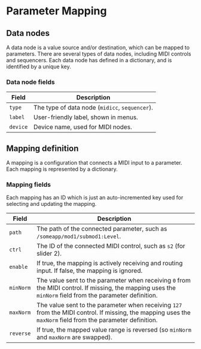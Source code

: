 # Parameter Mapping

## Data nodes
A data node is a value source and/or destination, which can be mapped to parameters. There are several types of data
nodes, including MIDI controls and sequencers. Each data node has defined in a dictionary, and is identified by a unique
key.

### Data node fields

| Field | Description |
| ----- | ----------- |
| `type` | The type of data node (`midicc`, `sequencer`).
| `label` | User-friendly label, shown in menus.
| `device` | Device name, used for MIDI nodes.

## Mapping definition
A mapping is a configuration that connects a MIDI input to a parameter. Each mapping is
represented by a dictionary.

### Mapping fields
Each mapping has an ID which is just an auto-incremented key used for selecting and updating the mapping.

| Field | Description |
| ----- | ----------- |
| `path` | The path of the connected parameter, such as `/someapp/mod1/submod1:Level`.
| `ctrl` | The ID of the connected MIDI control, such as `s2` (for slider 2).
| `enable` | If true, the mapping is actively receiving and routing input. If false, the mapping is ignored.
| `minNorm` | The value sent to the parameter when receiving `0` from the MIDI control. If missing, the mapping uses the `minNorm` field from the parameter definition.
| `maxNorm` | The value sent to the parameter when receiving `127` from the MIDI control. If missing, the mapping uses the `maxNorm` field from the parameter definition.
| `reverse` | If true, the mapped value range is reversed (so `minNorm` and `maxNorm` are swapped).
